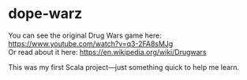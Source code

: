 # dope-warz
You can see the original Drug Wars game here: https://www.youtube.com/watch?v=q3-2FA8sMJg
<br>
Or read about it here: https://en.wikipedia.org/wiki/Drugwars

This was my first Scala project—just something quick to help me learn.
